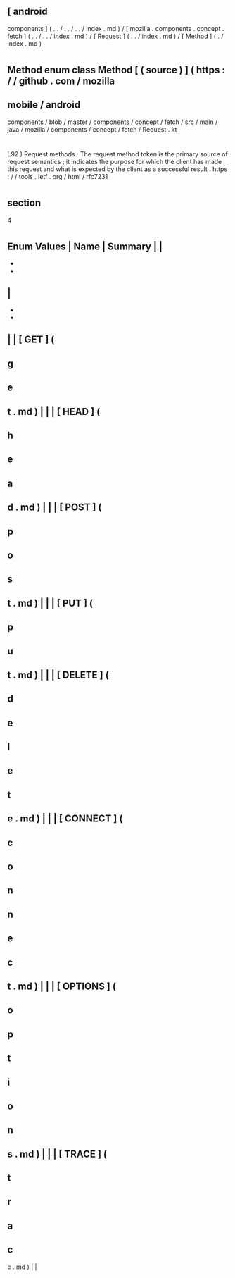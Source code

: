 [
android
-
components
]
(
.
.
/
.
.
/
.
.
/
index
.
md
)
/
[
mozilla
.
components
.
concept
.
fetch
]
(
.
.
/
.
.
/
index
.
md
)
/
[
Request
]
(
.
.
/
index
.
md
)
/
[
Method
]
(
.
/
index
.
md
)
#
Method
enum
class
Method
[
(
source
)
]
(
https
:
/
/
github
.
com
/
mozilla
-
mobile
/
android
-
components
/
blob
/
master
/
components
/
concept
/
fetch
/
src
/
main
/
java
/
mozilla
/
components
/
concept
/
fetch
/
Request
.
kt
#
L92
)
Request
methods
.
The
request
method
token
is
the
primary
source
of
request
semantics
;
it
indicates
the
purpose
for
which
the
client
has
made
this
request
and
what
is
expected
by
the
client
as
a
successful
result
.
https
:
/
/
tools
.
ietf
.
org
/
html
/
rfc7231
#
section
-
4
#
#
#
Enum
Values
|
Name
|
Summary
|
|
-
-
-
|
-
-
-
|
|
[
GET
]
(
-
g
-
e
-
t
.
md
)
|
|
|
[
HEAD
]
(
-
h
-
e
-
a
-
d
.
md
)
|
|
|
[
POST
]
(
-
p
-
o
-
s
-
t
.
md
)
|
|
|
[
PUT
]
(
-
p
-
u
-
t
.
md
)
|
|
|
[
DELETE
]
(
-
d
-
e
-
l
-
e
-
t
-
e
.
md
)
|
|
|
[
CONNECT
]
(
-
c
-
o
-
n
-
n
-
e
-
c
-
t
.
md
)
|
|
|
[
OPTIONS
]
(
-
o
-
p
-
t
-
i
-
o
-
n
-
s
.
md
)
|
|
|
[
TRACE
]
(
-
t
-
r
-
a
-
c
-
e
.
md
)
|
|
